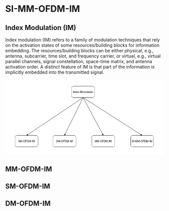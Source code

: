 # SI-MM-OFDM-IM


## Index Modulation (IM)
  Index modulation (IM) refers to a family of modulation techniques that rely on the activation states of some resources/building blocks for information embedding. The resources/building blocks can be either physical, e.g., antenna, subcarrier, time slot, and frequency carrier, or virtual, e.g., virtual parallel channels, signal constellation, space-time matrix, and antenna activation order. A distinct feature of IM is that part of the information is implicitly embedded into the transmitted signal.

![alt text](https://github.com/ceffrosynis/Index-Modulation/blob/master/images/Arrow%20Diagram%20Casual%20Strcture(2).png)

## MM-OFDM-IM

## SM-OFDM-IM

## DM-OFDM-IM
